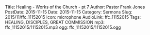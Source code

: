 Title: Healing - Works of the Church - pt 7
Author: Pastor Frank Jones
PostDate: 2015-11-15
Date: 2015-11-15
Category: Sermons
Slug: 2015/11/ffc_11152015
Icon: microphone
AudioLink: ffc_11152015
Tags: HEALING, DISCIPLES, GREAT COMMISSION
mp3: ffc_11152015/11152015.mp3
ogg: ffc_11152015/11152015.ogg
